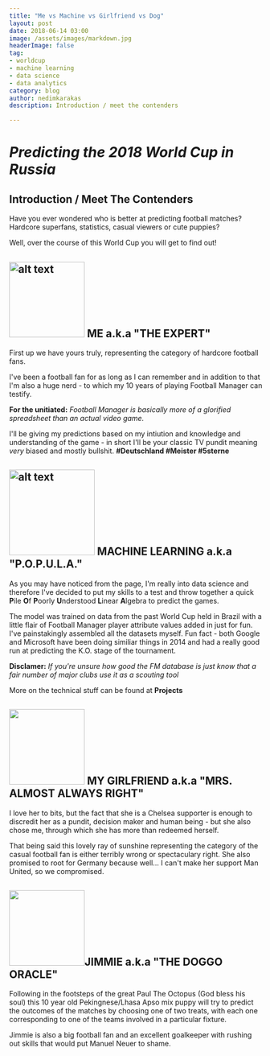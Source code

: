 ```yaml
---
title: "Me vs Machine vs Girlfriend vs Dog"
layout: post
date: 2018-06-14 03:00
image: /assets/images/markdown.jpg
headerImage: false
tag:
- worldcup
- machine learning
- data science 
- data analytics
category: blog
author: nedimkarakas
description: Introduction / meet the contenders

---
```




# *Predicting the 2018 World Cup in Russia*

## Introduction / Meet The Contenders 

Have you ever wondered who is better at predicting football matches? 
Hardcore superfans, statistics, casual viewers or cute puppies? 

Well, over the course of this World Cup you will get to find out! 


## <img src="https://nedimkarakas.github.io/assets/images/nedim.png" alt="alt text" width="150" height="150"> ME a.k.a "THE EXPERT"

 

First up we have yours truly, representing the category of hardcore football fans. 

I've been a football fan for as long as I can remember and in addition to that I'm also a huge nerd - to which my 10 years of playing Football Manager can testify. 

 **For the unitiated:** *Football Manager is basically more of a glorified spreadsheet than an actual video game.*

I'll be giving my predictions based on my intiution and knowledge and understanding of the game - 
in short I'll be your classic TV pundit meaning *very* biased and mostly bullshit. **#Deutschland #Meister #5sterne**




## <img src="https://ml.berkeley.edu/assets/mlab_color-e5f058901c6abd2b7d09d4d00cba0b38b36af6c373a85fd65ed10a42dbf1f0dc.png" alt="alt text" width="170" height="170"> MACHINE LEARNING a.k.a "P.O.P.U.L.A."




As you may have noticed from the page, I'm really into data science and therefore I've decided to put my skills to a test and throw together a quick **P**ile **O**f **P**oorly **U**nderstood **L**inear **A**lgebra to predict the games.

 The model was trained on data from the past World Cup held in Brazil with a little flair of Football Manager player attribute values added in just for fun. I've painstakingly assembled all the datasets myself. Fun fact - both Google and Microsoft have been doing similiar things in 2014 and had a really good run at predicting the K.O. stage of the tournament. 

**Disclamer:** *If you're unsure how good the FM database is just know that a fair number of major clubs use it as a scouting tool*



More on the technical stuff can be found at **Projects**

## <img src = "https://nedim.me/assets/images/nejra.png" width = "150" height = "150">  MY GIRLFRIEND a.k.a "MRS. ALMOST ALWAYS RIGHT"

I love her to bits, but the fact that she is a Chelsea supporter is enough to discredit her as a pundit, decision maker and human being - but she also chose me, through which she has more than redeemed herself. 

That being said this lovely ray of sunshine representing the category of the casual football fan is either terribly wrong or spectaculary right. She also promised to root for Germany because well... I can't make her support Man United, so we compromised. 


## <img src = https://nedimkarakas.github.io/assets/images/jimmie.png  width = "150" height = "150">JIMMIE a.k.a "THE DOGGO ORACLE"



Following in the footsteps of the great Paul The Octopus (God bless his soul) this 10 year old Pekingnese/Lhasa Apso mix puppy will try to predict the outcomes of the matches by choosing one of two treats, with each one corresponding to one of the teams involved in a particular fixture. 

Jimmie is also a big football fan and an excellent goalkeeper with rushing out skills that would put Manuel Neuer to shame. 



